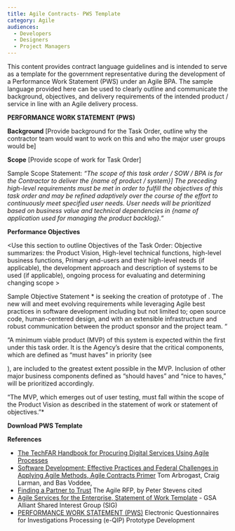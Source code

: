 ```yaml
---
title: Agile Contracts- PWS Template
category: Agile
audiences:
  - Developers
  - Designers
  - Project Managers
---
```

This content provides contract language guidelines and is intended to serve as a template for the government representative during the development of a Performance Work Statement (PWS) under an Agile BPA. The sample language provided here can be used to clearly outline and communicate the background, objectives, and delivery requirements of the intended product / service in line with an Agile delivery process.

**PERFORMANCE WORK STATEMENT (PWS)**

**Background**
[Provide background for the Task Order, outline why the contractor team would want to work on this and who the major user groups would be]

**Scope**
[Provide scope of work for Task Order]

 Sample Scope Statement:
    *“The scope of this task order  /  SOW / BPA is for the Contractor to deliver the {name of product / system}]
     The preceding high-level requirements must be met in order to fulfill the objectives of this task order and may be refined     adaptively over the course of the effort to continuously meet specified user needs. User needs will be prioritized based on business value and technical dependencies in {name of application used for managing the product backlog}.”*

**Performance Objectives**

<Use this section to outline Objectives of the Task Order: Objective summarizes: the Product Vision, High-level technical functions, high-level business functions, Primary end-users and their high-level needs (if applicable), the development approach and description of systems to be used (if applicable), ongoing process for evaluating and determining changing scope > 

Sample Objective Statement
*<Name of organization> is seeking the creation of <feature name> prototype of <name of system>. The new <name of system> will <desired high-level functionality> and meet evolving requirements while leveraging Agile best practices in software development including but not limited to; open source code, human-centered design, and with an extensible infrastructure and robust communication between the product sponsor and the project team. “

“A minimum viable product (MVP) of this system is expected within the first <Time frame> under this task order. It is the Agency’s desire that the critical components, which are defined as “must haves” in priority (see <section name requirements>), are included to the greatest extent possible in the MVP. Inclusion of other major business components defined as “should haves” and “nice to haves,” will be prioritized accordingly. 

“The MVP, which emerges out of user testing, must fall within the scope of the Product Vision as described in the statement of work or statement of objectives.”*





**Download PWS Template**

**References**
* [The TechFAR Handbook for Procuring Digital Services Using Agile Processes](https://github.com/usds/playbook/blob/gh-pages/_includes/techfar-online.md)
* [Software Development: Effective Practices and Federal Challenges in Applying Agile Methods, Agile Contracts Primer](http://www.gao.gov/products/GAO-12-681) Tom Arbrogast, Craig Larman, and Bas Voddee, 
* [Finding a Partner to Trust](http://www.agilecontracts.org) The Agile RFP, by Peter Stevens cited 
* [Agile Services for the Enterprise, Statement of Work Template](http://www.methodsandtools.com) - GSA Alliant Shared Interest Group (SIG)
* [PERFORMANCE WORK STATEMENT (PWS)](https://github.com/18F/bpa-opm-eqip/blob/master/PWS.md) Electronic Questionnaires for Investigations Processing (e-QIP) Prototype Development


